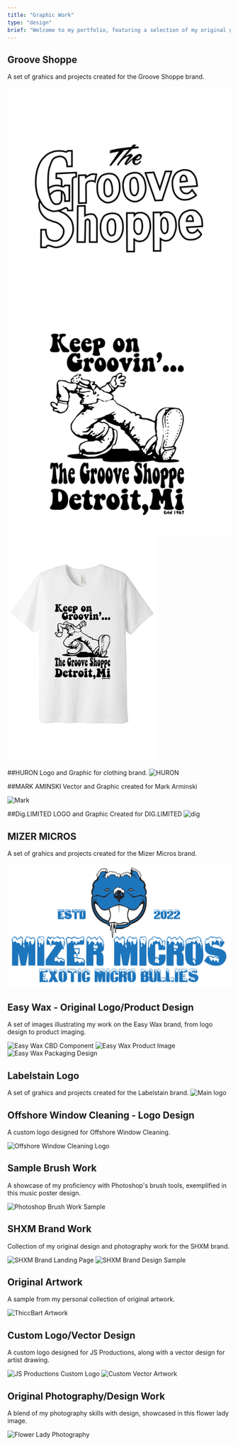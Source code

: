 ```yaml
---
title: "Graphic Work"
type: "design"
brief: "Welcome to my portfolio, featuring a selection of my original graphic works."
---
```


## Groove Shoppe
A set of grahics and projects created for the Groove Shoppe brand.

![Pocket Graphic for shirt](Groove_Shoppe_pocket_high-01.png)
![Keep on Groovin design concept](keep_500-01.png)
![Keep on Groovin Tee-Shirt](keep_groovshirt.png)

##HURON
Logo and Graphic for clothing brand.
![HURON](https://media3.giphy.com/media/XwkXXIhMceDztEa1qN/giphy.gif)

##MARK AMINSKI
Vector and Graphic created for Mark Arminski 

![Mark](https://media4.giphy.com/media/v1.Y2lkPTc5MGI3NjExZXh4b2w5bmI0eGozbXNuZ3owemprcTk0OHduem1tbG1oMzlnZmNjYyZlcD12MV9pbnRlcm5hbF9naWZfYnlfaWQmY3Q9Zw/TkVqt2OKgdCsKqv4wC/giphy.gif)

##Dig.LIMITED
LOGO and Graphic Created for DIG.LIMITED 
![dig](https://media4.giphy.com/media/9I2CfUoPa11mA9Dssa/giphy.gif)

## MIZER MICROS
A set of grahics and projects created for the Mizer Micros brand.

![Mizer_Micros Logo.png](Mizer_Micros.png)

## Easy Wax - Original Logo/Product Design
A set of images illustrating my work on the Easy Wax brand, from logo design to product imaging. 

![Easy Wax CBD Component](cbd.png)
![Easy Wax Product Image](candle.jpeg)
![Easy Wax Packaging Design](GRANNY112g_final.png)

## Labelstain Logo
A set of grahics and projects created for the Labelstain brand.
![Main logo](logo-01.png)

## Offshore Window Cleaning - Logo Design
A custom logo designed for Offshore Window Cleaning.

![Offshore Window Cleaning Logo](off.jpeg)

## Sample Brush Work
A showcase of my proficiency with Photoshop's brush tools, exemplified in this music poster design.

![Photoshop Brush Work Sample](Music_Poster_Sample.png)

## SHXM Brand Work
Collection of my original design and photography work for the SHXM brand.

![SHXM Brand Landing Page](shxmCEN_landing.png)
![SHXM Brand Design Sample](tv_effect-01.png)

## Original Artwork
A sample from my personal collection of original artwork.

![ThiccBart Artwork](thiccbart-01.png)

## Custom Logo/Vector Design
A custom logo designed for JS Productions, along with a vector design for artist drawing.

![JS Productions Custom Logo](JS_PRODUCTIONS_White-01-1.png)
![Custom Vector Artwork](dawg-01.png)

## Original Photography/Design Work
A blend of my photography skills with design, showcased in this flower lady image.

![Flower Lady Photography](flowervov.png)



